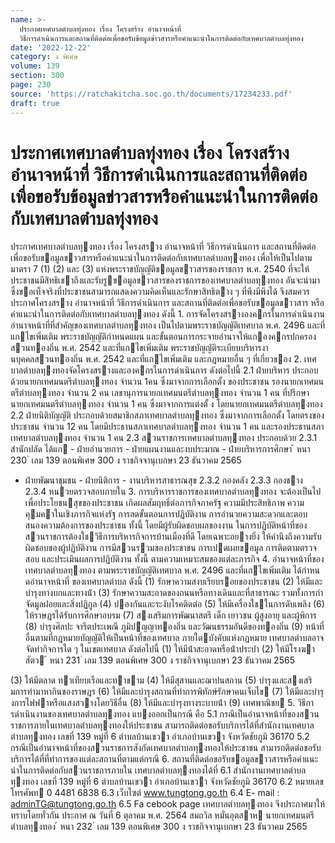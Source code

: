 ```yaml
---
name: >-
  ประกาศเทศบาลตำบลทุ่งทอง เรื่อง โครงสร้าง อำนาจหน้าที่
  วิธีการดำเนินการและสถานที่ติดต่อเพื่อขอรับข้อมูลข่าวสารหรือคำแนะนำในการติดต่อกับเทศบาลตำบลทุ่งทอง
date: '2022-12-22'
category: ง พิเศษ
volume: 139
section: 300
page: 230
source: 'https://ratchakitcha.soc.go.th/documents/17234233.pdf'
draft: true
---
```


# ประกาศเทศบาลตำบลทุ่งทอง เรื่อง โครงสร้าง อำนาจหน้าที่ วิธีการดำเนินการและสถานที่ติดต่อเพื่อขอรับข้อมูลข่าวสารหรือคำแนะนำในการติดต่อกับเทศบาลตำบลทุ่งทอง

ประกาศเทศบาลตําบลทุงทอง เรื่อง โครงสราง อํานาจหน้าที่ วิธีการดําเนินการ และสถานที่ติดต่อเพื่อขอรับขอมูลขาวสารหรือคําแนะนําในการติดต่อกับเทศบาลตําบลทุงทอง เพื่อให้เป็นไปตามมาตรา 7 (1) (2) และ (3) แห่งพระราชบัญญัติขอมูลขาวสารของราชการ พ.ศ. 2540 ที่จะให้ประชาชนมีสิทธิเขาถึงและรับรูขอมูลขาวสารของราชการของเทศบาลตําบลทุงทอง อันจะนํามาซึ่งขอเท็จจริงที่ประชาชนสามารถแสดงความคิดเห็นและรักษาสิทธิตาง ๆ ที่พึงมีพึงได้ จึงสมควรประกาศโครงสราง อํานาจหน้าที่ วิธีการดําเนินการ และสถานที่ติดต่อเพื่อขอรับขอมูลขาวสาร หรือคําแนะนําในการติดต่อกับเทศบาลตําบลทุงทอง ดังนี้ 1. การจัดโครงสรางองคกรในการดําเนินงาน อํานาจหน้าที่ที่สําคัญของเทศบาลตําบลทุงทอง เป็นไปตามพระราชบัญญัติเทศบาล พ.ศ. 2496 และที่แกไขเพิ่มเติม พระราชบัญญัติกําหนดแผน และขั้นตอนการกระจายอํานาจให้แกองคกรปกครองสวนทองถิ่น พ.ศ. 2542 และที่แกไขเพิ่มเติม พระราชบัญญัติระเบียบบริหารงานบุคคลสวนทองถิ่น พ.ศ. 2542 และที่แกไขเพิ่มเติม และกฎหมายอื่น ๆ ที่เกี่ยวของ 2. เทศบาลตําบลทุงทองจัดโครงสรางและองคกรในการดําเนินการ ดังต่อไปนี้ 2.1 ฝ่ายบริหาร ประกอบด้วยนายกเทศมนตรีตําบลทุงทอง จํานวน 1คน ซึ่งมาจากการเลือกตั้ง ของประชาชน รองนายกเทศมนตรีตําบลทุงทอง จํานวน 2 คน เลขานุการนายกเทศมนตรีตําบลทุงทอง จํานวน 1 คน ที่ปรึกษานายกเทศมนตรีตําบลทุงทอง จํานวน 1 คน ซึ่งมาจากการแต่งตั้ ง โดยนายกเทศมนตรีตําบลทุงทอง 2.2 ฝ่ายนิติบัญญัติ ประกอบด้วยสมาชิกสภาเทศบาลตําบลทุงทอง ซึ่งมาจากการเลือกตั้ง โดยตรงของประชาชน จํานวน 12 คน โดยมีประธานสภาเทศบาลตําบลทุงทอง จํานวน 1 คน และรองประธานสภาเทศบาลตําบลทุงทอง จํานวน 1 คน 2.3 สวนราชการเทศบาลตําบลทุงทอง ประกอบด้วย 2.3.1 สํานักปลัด ได้แก - ฝ่ายอํานวยการ - ฝ่ายแผนงานและงบประมาณ - ฝ่ายบริหารการศึกษา ้ หนา 230 ่ เลม 139 ตอนพิเศษ 300 ง ราชกิจจานุเบกษา 23 ธันวาคม 2565

- ฝ่ายพัฒนาชุมชน - ฝ่ายนิติการ - งานบริหารสาธารณสุข 2.3.2 กองคลัง 2.3.3 กองชาง 2.3.4 หนวยตรวจสอบภายใน 3. การบริหารราชการของเทศบาลตําบลทุงทอง จะต้องเป็นไปเพื่อประโยชนสุขของประชาชน เกิดผลสัมฤทธิ์ต่อภารกิจภาครัฐ ความมีประสิทธิภาพ ความคุมคาในเชิงภารกิจแห่งรัฐ การลดขั้นตอนการปฏิบัติงาน การอํานวยความสะดวกและตอบสนองความต้องการของประชาชน ทั้งนี้ โดยมีผู้รับผิดชอบผลของงาน ในการปฏิบัติหน้าที่ของสวนราชการต้องใชวิธีการบริหารกิจการบ้านเมืองที่ดี โดยเฉพาะอยางยิ่ง ให้คํานึงถึงความรับผิดชอบของผู้ปฏิบัติงาน การมีสวนรวมของประชาชน การเปดเผยขอมูล การติดตามตรวจสอบ และประเมินผลการปฏิบัติงาน ทั้งนี้ ตามความเหมาะสมของแต่ละภารกิจ 4. อํานาจหน้าที่ของเทศบาลตําบลทุงทอง ตามพระราชบัญญัติเทศบาล พ.ศ. 2496 และที่แกไขเพิ่มเติม ได้กําหนดอํานาจหน้าที่ ของเทศบาลตําบล ดังนี้ (1) รักษาความสงบเรียบรอยของประชาชน (2) ให้มีและบํารุงทางบกและทางน้ํา (3) รักษาความสะอาดของถนนหรือทางเดินและที่สาธารณะ รวมทั้งการกําจัดมูลฝอยและสิ่งปฏิกูล (4) ปองกันและระงับโรคติดต่อ (5) ให้มีเครื่องใชในการดับเพลิง (6) ให้ราษฎรได้รับการศึกษาอบรม (7) สงเสริมการพัฒนาสตรี เด็ก เยาวชน ผู้สูงอายุ และผู้พิการ (8) บํารุงศิลปะ จารีตประเพณี ภูมิปญญาทองถิ่น และวัฒนธรรมอันดีของทองถิ่น (9) หน้าที่อื่นตามที่กฎหมายบัญญัติให้เป็นหน้าที่ของเทศบาล ภายใตบังคับแห่งกฎหมาย เทศบาลตําบลอาจจัดทํากิจการใด ๆ ในเขตเทศบาล ดังต่อไปนี้ (1) ให้มีน้ําสะอาดหรือน้ําประปา (2) ให้มีโรงฆาสัตว ้ หนา 231 ่ เลม 139 ตอนพิเศษ 300 ง ราชกิจจานุเบกษา 23 ธันวาคม 2565

(3) ให้มีตลาด ทาเทียบเรือและทาขาม (4) ให้มีสุสานและฌาปนสถาน (5) บํารุงและสงเสริมการทํามาหากินของราษฎร (6) ให้มีและบํารุงสถานที่ทําการพิทักษ์รักษาคนเจ็บไข (7) ให้มีและบํารุงการไฟฟาหรือแสงสวางโดยวิธีอื่น (8) ให้มีและบํารุงทางระบายน้ํา (9) เทศพาณิชย 5. วิธีการดําเนินงานของเทศบาลตําบลทุงทอง แบงออกเป็นกรณี คือ 5.1 กรณีเป็นอํานาจหน้าที่ของสวนราชการภายในเทศบาลตําบลทุงทองให้ประชาชน สามารถติดต่อขอรับบริการได้ที่สํานักงานเทศบาลตําบลทุงทอง เลขที่ 139 หมู่ที่ 6 ตําบลบ้านเขวา อําเภอบ้านเขวา จังหวัดชัยภูมิ 36170 5.2 กรณีเป็นอํานาจหน้าที่ของสวนราชการสังกัดเทศบาลตําบลทุงทองให้ประชาชน สามารถติดต่อขอรับบริการได้ที่ที่ทําการของแต่ละสถานที่ตามแต่กรณี 6. สถานที่ติดต่อขอรับขอมูลขาวสารหรือคําแนะนําในการติดต่อกับสวนราชการภายใน เทศบาลตําบลทุงทองได้ที่ 6.1 สํานักงานเทศบาลตําบลทุงทอง เลขที่ 139 หมู่ที่ 6 ตําบลบ้านเขวา อําเภอบ้านเขวา จังหวัดชัยภูมิ 36170 6.2 หมายเลขโทรศัพท 0 4481 6838 6.3 เว็บไซต์ www.tungtong.go.th 6.4 E- mail : adminTG@tungtong.go.th 6.5 Fa cebook page เทศบาลตําบลทุงทอง จึงประกาศมาให้ทราบโดยทั่วกัน ประกาศ ณ วันที่ 6 ตุลาคม พ.ศ. 2564 สมถวิล หมั่นอุตสาห นายกเทศมนตรีตําบลทุงทอง ้ หนา 232 ่ เลม 139 ตอนพิเศษ 300 ง ราชกิจจานุเบกษา 23 ธันวาคม 2565
